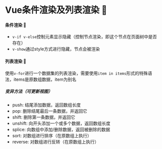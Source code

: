 # Vue条件渲染及列表渲染 :lion:

#### 条件渲染 :lion:

- `v-if v-else`控制元素显示隐藏（控制节点渲染，即这个节点在页面树中是否存在）
- `v-show`通过style方式进行隐藏，节点会被渲染

#### 列表渲染 :lion:

使用`v-for`进行一个数据集的列表渲染，需要使用`item in items`形式的特殊语法，items是原数组数据，item为别名

##### 变异方法（可更新视图）

- push: 结尾添加数据，返回数组长度
- pop: 删除结尾最后一条数据，并返回它
- shift: 删除第一条数据，并返回它
- unshift: 向开头添加一个或多个数据，返回数组长度
- splice: 向数组中添加/删除数据，返回被删除的数据
- sort: 对数组进行排序（在原数组上执行）
- reverse: 对数组进行反转（在原数组上执行）